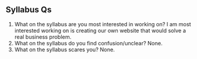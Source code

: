 Syllabus Qs
------------------------------
1. What on the syllabus are you most interested in working on?
	I am most interested working on is creating our own website that would solve a real business problem.
2. What on the syllabus do you find confusion/unclear?
	None.
3. What on the syllabus scares you?
	None.

